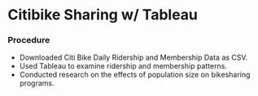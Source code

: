 # Citibike Sharing w/ Tableau

### Procedure
* Downloaded Citi Bike Daily Ridership and Membership Data as CSV.
* Used Tableau to examine ridership and membership patterns.
* Conducted research on the effects of population size on bikesharing programs.
